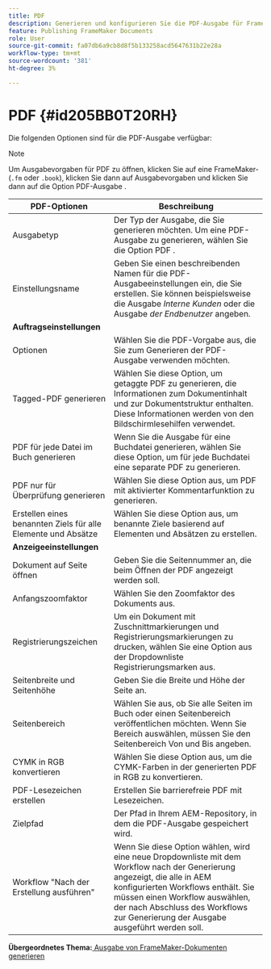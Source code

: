```yaml
---
title: PDF
description: Generieren und konfigurieren Sie die PDF-Ausgabe für FrameMaker-Dokumente in AEM Guides.
feature: Publishing FrameMaker Documents
role: User
source-git-commit: fa07db6a9cb8d8f5b133258acd5647631b22e28a
workflow-type: tm+mt
source-wordcount: '381'
ht-degree: 3%

---
```


# PDF {#id205BB0T20RH}

Die folgenden Optionen sind für die PDF-Ausgabe verfügbar:

>[!NOTE]
>
> Um Ausgabevorgaben für PDF zu öffnen, klicken Sie auf eine FrameMaker- \(`.fm` oder `.book`\), klicken Sie dann auf Ausgabevorgaben und klicken Sie dann auf die Option PDF-Ausgabe .

| PDF-Optionen | Beschreibung |
|-----------|-----------|
| Ausgabetyp | Der Typ der Ausgabe, die Sie generieren möchten. Um eine PDF-Ausgabe zu generieren, wählen Sie die Option PDF . |
| Einstellungsname | Geben Sie einen beschreibenden Namen für die PDF-Ausgabeeinstellungen ein, die Sie erstellen. Sie können beispielsweise die Ausgabe *Interne Kunden* oder die Ausgabe *der Endbenutzer* angeben. |
| **Auftragseinstellungen** |
| Optionen | Wählen Sie die PDF-Vorgabe aus, die Sie zum Generieren der PDF-Ausgabe verwenden möchten. |
| Tagged-PDF generieren | Wählen Sie diese Option, um getaggte PDF zu generieren, die Informationen zum Dokumentinhalt und zur Dokumentstruktur enthalten. Diese Informationen werden von den Bildschirmlesehilfen verwendet. |
| PDF für jede Datei im Buch generieren | Wenn Sie die Ausgabe für eine Buchdatei generieren, wählen Sie diese Option, um für jede Buchdatei eine separate PDF zu generieren. |
| PDF nur für Überprüfung generieren | Wählen Sie diese Option aus, um PDF mit aktivierter Kommentarfunktion zu generieren. |
| Erstellen eines benannten Ziels für alle Elemente und Absätze | Wählen Sie diese Option aus, um benannte Ziele basierend auf Elementen und Absätzen zu erstellen. |
| **Anzeigeeinstellungen** |
| Dokument auf Seite öffnen | Geben Sie die Seitennummer an, die beim Öffnen der PDF angezeigt werden soll. |
| Anfangszoomfaktor | Wählen Sie den Zoomfaktor des Dokuments aus. |
| Registrierungszeichen | Um ein Dokument mit Zuschnittmarkierungen und Registrierungsmarkierungen zu drucken, wählen Sie eine Option aus der Dropdownliste Registrierungsmarken aus. |
| Seitenbreite und Seitenhöhe | Geben Sie die Breite und Höhe der Seite an. |
| Seitenbereich | Wählen Sie aus, ob Sie alle Seiten im Buch oder einen Seitenbereich veröffentlichen möchten. Wenn Sie Bereich auswählen, müssen Sie den Seitenbereich Von und Bis angeben. |
| CYMK in RGB konvertieren | Wählen Sie diese Option aus, um die CYMK-Farben in der generierten PDF in RGB zu konvertieren. |
| PDF-Lesezeichen erstellen | Erstellen Sie barrierefreie PDF mit Lesezeichen. |
| Zielpfad | Der Pfad in Ihrem AEM-Repository, in dem die PDF-Ausgabe gespeichert wird. |
| Workflow &quot;Nach der Erstellung ausführen&quot; | Wenn Sie diese Option wählen, wird eine neue Dropdownliste mit dem Workflow nach der Generierung angezeigt, die alle in AEM konfigurierten Workflows enthält. Sie müssen einen Workflow auswählen, der nach Abschluss des Workflows zur Generierung der Ausgabe ausgeführt werden soll. |

**Übergeordnetes Thema:**[ Ausgabe von FrameMaker-Dokumenten generieren](fm-output-generatation.md)
